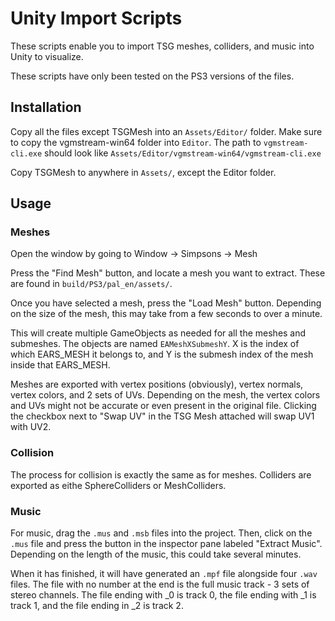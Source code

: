 # Unity Import Scripts

These scripts enable you to import TSG meshes, colliders, and music into Unity to visualize.

These scripts have only been tested on the PS3 versions of the files.

## Installation

Copy all the files except TSGMesh into an `Assets/Editor/` folder. Make sure to copy the vgmstream-win64 folder into `Editor`. The path to `vgmstream-cli.exe` should look like `Assets/Editor/vgmstream-win64/vgmstream-cli.exe`

Copy TSGMesh to anywhere in `Assets/`, except the Editor folder.

## Usage

### Meshes

Open the window by going to Window -> Simpsons -> Mesh

Press the "Find Mesh" button, and locate a mesh you want to extract. These are found in `build/PS3/pal_en/assets/`.

Once you have selected a mesh, press the "Load Mesh" button. Depending on the size of the mesh, this may take from a few seconds to over a minute.

This will create multiple GameObjects as needed for all the meshes and submeshes. The objects are named `EAMeshXSubmeshY`. X is the index of which EARS_MESH it belongs to, and Y is the submesh index of the mesh inside that EARS_MESH.

Meshes are exported with vertex positions (obviously), vertex normals, vertex colors, and 2 sets of UVs. Depending on the mesh, the vertex colors and UVs might not be accurate or even present in the original file. Clicking the checkbox next to "Swap UV" in the TSG Mesh attached will swap UV1 with UV2.

### Collision

The process for collision is exactly the same as for meshes. Colliders are exported as eithe SphereColliders or MeshColliders.

### Music

For music, drag the `.mus` and `.msb` files into the project. Then, click on the `.mus` file and press the button in the inspector pane labeled "Extract Music". Depending on the length of the music, this could take several minutes.

When it has finished, it will have generated an `.mpf` file alongside four `.wav` files. The file with no number at the end is the full music track - 3 sets of stereo channels. The file ending with _0 is track 0, the file ending with _1 is track 1, and the file ending in _2 is track 2.